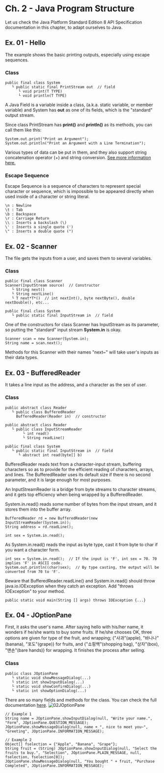 # Ch. 2 - Java Program Structure
Let us check the Java Platform Standard Edition 8 API Specification documentation in this chapter, to adapt ourselves to Java.

## Ex. 01 - Hello
The example shows the basic printing outputs, especially using escape sequences.

### Class
    public final class System
       └ public static final PrintStream out  // field
          └ void print(T TYPE)
          └ void println(T TYPE)
A Java Field is a variable inside a class, (a.k.a. static variable, or member variable)
and System has **out** as one of its fields, which is the "standard" output stream.

Since class PrintStream has **print()** and **println()** as its methods, you can call them like this:

    System.out.print("Print an Argument");
    System.out.println("Print an Argument with a Line Termination");

Various types of data can be put in them, and they also support string concatenation operator (+) and string conversion. [See more information here.](https://docs.oracle.com/javase/8/docs/api/java/lang/String.html)

### Escape Sequence
Escape Sequence is a sequence of characters to represent special character or sequence, which is impossible to be appeared directly when used inside of a character or string literal.

    \n : Newline
    \t : Tab
    \b : Backspace
    \r : Carriage Return
    \\ : Inserts a backslash (\)
    \' : Inserts a single quote (')
    \" : Inserts a double quote (")

## Ex. 02 - Scanner
The file gets the inputs from a user, and saves them to several variables.
### Class
    public final class Scanner
    Scanner(InputStream source)  // Constructor
       └ String next()
       └ String nextLine()
       └ T next*T*()  // int nextInt(), byte nextByte(), double nextDouble(), etc...

    public final class System
       └ public static final InputStream in  // field
One of the constructors for class Scanner has InputStream as its parameter, so putting the "standard" input stream **System.in** is okay.

    Scanner scan = new Scanner(System.in);
    String name = scan.next();
Methods for this Scanner with their names "next~" will take user's inputs as their data types.

## Ex. 03 - BufferedReader
It takes a line input as the address, and a character as the sex of user.
### Class
    public abstract class Reader
       └ public class BufferedReader
         BufferedReader(Reader in)  // constructor

    public abstract class Reader
       └ public class InputStreamReader
            └ int read()
            └ String readLine()

    public final class System
       └ public static final InputStream in  // field
          └ abstract int read(byte[] b)
BufferedReader reads text from a character-input stream, buffering characters so as to provide for the efficient reading of characters, arrays, and lines. The BufferedReader uses its default size if there is no second parameter, and it is large enough for most purposes.

An InputStreamReader is a bridge from byte streams to character streams, and it gets top efficiency when being wrapped by a BufferedReader.

System.in.read() reads some number of bytes from the input stream, and it stores them into the buffer array.

    BufferedReader rd = new BufferedReader(new InputStreamReader(System.in));
    String address = rd.readLine();
    
    int sex = System.in.read();

As System.in.read() reads the input as byte type, cast it from byte to char if you want a character form.

    int sex = System.in.read();  // If the input is 'F', int sex = 70. 70 implies 'F' in ASCII code.
    System.out.println((char)sex);  // By type casting, the output will be converted from 70 to 'F'.

Beware that BufferedReader.readLine() and System.in.read() should throw java.io.IOException when they catch an exception. Add "throws IOException" to your method.

    public static void main(String [] args) throws IOException {...}

## Ex. 04 - JOptionPane
First, it asks the user's name. After saying hello with his/her name, it wonders if he/she wants to buy some fruits.
If he/she chooses OK, three options are given for type of the fruit, and wrapping; {"사과"(apple), "바나나"(banana), "포도"(grape)} for fruits, and {"쇼핑백"(shopping bag), "상자"(box), "맨손"(bare hands)} for wrapping. It finishes the process after selling.
### Class
    public class JOptionPane
       └ static void showMessageDialog(...)
       └ static int showInputDialog(...)
       └ static void showConfirmDialog(...)
       └ static int showOptionDialog(...)
There are so many fields and methods for the class. You can check the full documentation [here](https://docs.oracle.com/javase/8/docs/api/javax/swing/JOptionPane.html#YES_NO_CANCEL_OPTION).
![02JOptionPane](https://user-images.githubusercontent.com/48712088/142446610-6843a0c1-7cab-4924-afb2-5cae4bf15639.png)

    // Example 1
    String name = JOptionPane.showInputDialog(null, "Write your name.", "Form", JOptionPane.QUESTION_MESSAGE);
    JOptionPane.showMessageDialog(null, name + ", nice to meet you~", "Greeting", JOptionPane.INFORMATION_MESSAGE);
    
    // Example 2
    Object[] fselection = {"Apple", "Banana", "Grape"};
    String fruit = (String) JOptionPane.showInputDialog(null, "Select the fruits to buy.", "Selection", JOptionPane.PLAIN_MESSAGE, null, fselection, fselection[0]);
    JOptionPane.showMessageDialog(null, "You bought " + fruit, "Purchase Completed", JOptionPane.INFORMATION_MESSAGE);
